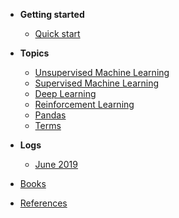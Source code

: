- **Getting started**

  - [Quick start](README.md)  
  
- **Topics**

  - [Unsupervised Machine Learning](U_ML.md)
  - [Supervised Machine Learning](S_ML.md)
  - [Deep Learning](deep_learning.md)
  - [Reinforcement Learning](RL.md)
  - [Pandas](pandas.md)
  - [Terms](terms.md)
  
- **Logs**

  - [June 2019](logs.md)
  
- [Books](books.md)
- [References](references.md)
